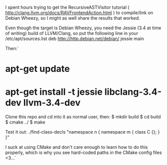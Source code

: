 I spent hours trying to get the RecursiveASTVisitor tutorial ( http://clang.llvm.org/docs/RAVFrontendAction.html ) to compile/link on Debian Wheezy, so I might as well share the results that worked.

Even though the target is Debian Wheezy, you need the Jessie (3.4 at time of writing) build of LLVM/Clang, so put the following line in your /etc/apt/sources.list
deb http://http.debian.net/debian/ jessie main

Then:`
# apt-get update
# apt-get install -t jessie libclang-3.4-dev llvm-3.4-dev

Clone this repo and cd into it as normal user, then:
$ mkdir build
$ cd build
$ cmake ../
$ make

Test it out:
./find-class-decls "namespace n { namespace m { class C {}; } }"


I suck at using CMake and don't care enough to learn how to do this properly, which is why you see hard-coded paths in the CMake config files <3...`
